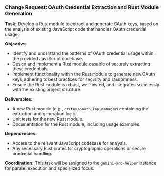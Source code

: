 ### Change Request: OAuth Credential Extraction and Rust Module Generation

**Task:** Develop a Rust module to extract and generate OAuth keys, based on the analysis of existing JavaScript code that handles OAuth credential usage.

**Objective:**
- Identify and understand the patterns of OAuth credential usage within the provided JavaScript codebase.
- Design and implement a Rust module capable of securely extracting these credentials.
- Implement functionality within the Rust module to generate new OAuth keys, adhering to best practices for security and randomness.
- Ensure the Rust module is robust, well-tested, and integrates seamlessly with the existing project structure.

**Deliverables:**
- A new Rust module (e.g., `crates/oauth_key_manager`) containing the extraction and generation logic.
- Unit tests for the new Rust module.
- Documentation for the Rust module, including usage examples.

**Dependencies:**
- Access to the relevant JavaScript codebase for analysis.
- Any necessary Rust crates for cryptographic operations or secure credential handling.

**Coordination:** This task will be assigned to the `gemini-pro-helper` instance for parallel execution and specialized focus.